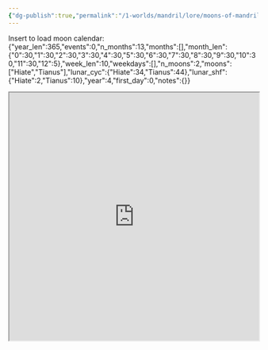 ```yaml
---
{"dg-publish":true,"permalink":"/1-worlds/mandril/lore/moons-of-mandril-world/"}
---
```


Insert to load moon calendar:
{"year_len":365,"events":0,"n_months":13,"months":[],"month_len":{"0":30,"1":30,"2":30,"3":30,"4":30,"5":30,"6":30,"7":30,"8":30,"9":30,"10":30,"11":30,"12":5},"week_len":10,"weekdays":[],"n_moons":2,"moons":["Hiate","Tianus"],"lunar_cyc":{"Hiate":34,"Tianus":44},"lunar_shf":{"Hiate":2,"Tianus":10},"year":4,"first_day":0,"notes":{}}


<iframe
		width=100%
		height="500"
		src="https://donjon.bin.sh/fantasy/calendar/"></iframe>